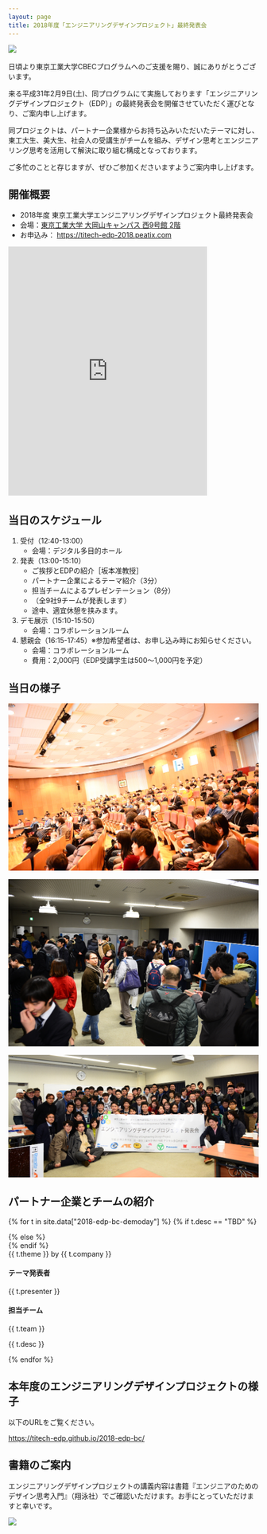 ```yaml
---
layout: page
title: 2018年度「エンジニアリングデザインプロジェクト」最終発表会
---
```


![](https://s3-ap-northeast-1.amazonaws.com/peatix-files/event/592701/cover-tUH1co7WfCubBsj8vinEXgGShaLNymWh.png)

日頃より東京工業大学CBECプログラムへのご支援を賜り、誠にありがとうございます。

来る平成31年2月9日(土)、同プログラムにて実施しております「エンジニアリングデザインプロジェクト（EDP）」の最終発表会を開催させていただく運びとなり、ご案内申し上げます。

同プロジェクトは、パートナー企業様からお持ち込みいただいたテーマに対し、東工大生、美大生、社会人の受講生がチームを組み、デザイン思考とエンジニアリング思考を活用して解決に取り組む構成となっております。

ご多忙のことと存じますが、ぜひご参加くださいますようご案内申し上げます。

## 開催概要
* 2018年度 東京工業大学エンジニアリングデザインプロジェクト最終発表会
* 会場：[東京工業大学 大岡山キャンパス 西9号館 2階](http://www.dst.titech.ac.jp/outline/facility/image/w9_map.pdf)
* お申込み： <https://titech-edp-2018.peatix.com>

<iframe frameborder="0" width="400" height="500" src="https://peatix.com/event/592701/share/widget?z=1&a=1"></iframe>

## 当日のスケジュール

1. 受付（12:40-13:00）
   * 会場：デジタル多目的ホール
2. 発表（13:00-15:10）
   * ご挨拶とEDPの紹介［坂本准教授］
   * パートナー企業によるテーマ紹介（3分）
   * 担当チームによるプレゼンテーション（8分）
   * （全9社9チームが発表します）
   * 途中、適宜休憩を挟みます。
3. デモ展示（15:10-15:50）
   * 会場：コラボレーションルーム
4. 懇親会（16:15-17:45）※参加希望者は、お申し込み時にお知らせください。
   * 会場：コラボレーションルーム
   * 費用：2,000円（EDP受講学生は500〜1,000円を予定）

## 当日の様子

![](DSC_2843.jpg)

![](DSC_2975.jpg)

![](DSC_3036.jpg)

## パートナー企業とチームの紹介

{% for t in site.data["2018-edp-bc-demoday"] %}
{% if t.desc == "TBD" %}
<div class="panel panel-default">
{% else %}
<div class="panel panel-primary">
{% endif %}
<div class="panel-heading">
{{ t.theme }} by {{ t.company }}
</div>
<div class="list-group">
<a class="list-group-item">
<h4 class="list-group-item-heading">テーマ発表者</h4>
<p class="list-group-item-text">{{ t.presenter }}</p>
</a>
<a class="list-group-item">
<h4 class="list-group-item-heading">担当チーム</h4>
<p class="list-group-item-text">{{ t.team }}</p>
<p class="list-group-item-text">{{ t.desc }}</p>
</a>
</div>
</div>
{% endfor %}

## 本年度のエンジニアリングデザインプロジェクトの様子

以下のURLをご覧ください。

<https://titech-edp.github.io/2018-edp-bc/>

## 書籍のご案内

エンジニアリングデザインプロジェクトの講義内容は書籍『エンジニアのためのデザイン思考入門』（翔泳社）でご確認いただけます。お手にとっていただけますと幸いです。

[![](https://titech-edp.github.io/images/edp-book.png)](http://www.shoeisha.co.jp/book/detail/9784798153858)
